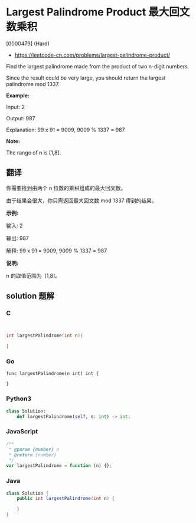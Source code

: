 # Largest Palindrome Product 最大回文数乘积

[0000479] (Hard)

- https://leetcode-cn.com/problems/largest-palindrome-product/

Find the largest palindrome made from the product of two n-digit numbers.

Since the result could be very large, you should return the largest palindrome mod 1337.

**Example:**

Input: 2

Output: 987

Explanation: 99 x 91 = 9009, 9009 % 1337 = 987

**Note:**

The range of n is \[1,8\].

## 翻译

你需要找到由两个 n 位数的乘积组成的最大回文数。

由于结果会很大，你只需返回最大回文数 mod 1337 得到的结果。

**示例:**

输入: 2

输出: 987

解释: 99 x 91 = 9009, 9009 % 1337 = 987

**说明:**

n 的取值范围为  \[1,8\]。

## solution 题解

### C

```c


int largestPalindrome(int n){

}


```

### Go

```golang
func largestPalindrome(n int) int {

}
```

### Python3

```python
class Solution:
    def largestPalindrome(self, n: int) -> int:

```

### JavaScript

```javascript
/**
 * @param {number} n
 * @return {number}
 */
var largestPalindrome = function (n) {};
```

### Java

```java
class Solution {
    public int largestPalindrome(int n) {

    }
}
```
